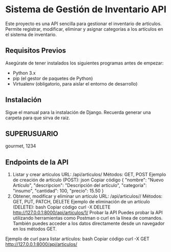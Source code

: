 # Sistema de Gestión de Inventario API

Este proyecto es una API sencilla para gestionar el inventario de artículos. Permite registrar, modificar, eliminar y asignar categorías a los artículos en el sistema de inventario.

## Requisitos Previos

Asegúrate de tener instalados los siguientes programas antes de empezar:

- Python 3.x
- pip (el gestor de paquetes de Python)
- Virtualenv (obligatorio, para aislar el entorno de desarrollo)

## Instalación

Sigue el manual para la instalación de Django. Recuerda generar una carpeta para que sirva de raiz.

## SUPERUSUARIO

gourmet, 1234

## Endpoints de la API
1. Listar y crear artículos
URL: /api/articulos/
Métodos: GET, POST
Ejemplo de creación de artículo (POST):
json
Copiar código
{
  "nombre": "Nuevo Artículo",
  "descripcion": "Descripción del artículo",
  "categoria": "insumo",
  "cantidad": 100,
  "precio": 15.50
}
2. Obtener, modificar y eliminar un artículo
URL: /api/articulos/<id>/
Métodos: GET, PUT, PATCH, DELETE
Ejemplo de eliminación de un artículo (DELETE):
bash
Copiar código
curl -X DELETE http://127.0.0.1:8000/api/articulos/1/
Probar la API
Puedes probar la API utilizando herramientas como Postman o curl en la línea de comandos. También puedes acceder a los datos directamente desde un navegador en los métodos GET.

Ejemplo de curl para listar artículos:
bash
Copiar código
curl -X GET http://127.0.0.1:8000/api/articulos/

